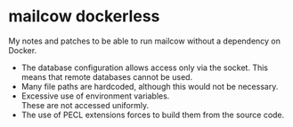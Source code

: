 # mailcow dockerless

My notes and patches to be able to run mailcow without a dependency on Docker.


- The database configuration allows access only via the socket. This means that remote databases cannot be used.
- Many file paths are hardcoded, although this would not be necessary.
- Excessive use of environment variables.<br>These are not accessed uniformly.
- The use of PECL extensions forces to build them from the source code.

